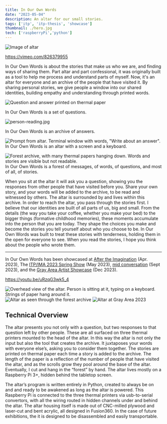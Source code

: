 ```yaml
---
title: In Our Own Words
date: "2023-05-04"
description: An altar for our small stories.
tags: ['itp', 'itp-thesis', 'showcase']
thumbnail: ./hero.jpg
tech: ['raspberryPi','python']
---
```


![Image of altar](./2V1A9537.jpg)

https://vimeo.com/826379955 

In Our Own Words is about the stories that make us who we are, and finding ways of sharing them. Part altar and part confessional, it was originally built as a tool to help me process and understand parts of myself. Now, it's an altar for everyone and an archive of the people that have visited it. By sharing personal stories, we give people a window into our shared identities, building empathy and understanding through printed words. 

![Question and answer printed on thermal paper](./question.jpg)

In Our Own Words is a set of questions. 

![person-reading.jpg](./person-reading.jpg)

In Our Own Words is an archive of answers. 

![Prompt from altar. Terminal window with words, "Write about an answer".](./prompt.png)
In Our Own Words is an altar with a screen and a keyboard. 

![Forest archive, with many thermal papers hanging down. Words and stories are visible but not readable.](./forest-archive.jpg)
In Our Own Words is a forest of messages, of words, of questions, and most of all, of stories. 

When you sit at the altar it will ask you a question, showing you the responses from other people that have visited before you. Share your own story, and your words will be added to the archive, to be read and witnessed by others. The altar is surrounded by and lives within this archive. In order to reach the altar, you pass through the stories first. I believe that our identities are built of all parts of us, big and small. From the details (the way you take your coffee, whether you make your bed) to the bigger things (formative childhood memories), these moments accumulate into the person that you are today. They shape the choices you make and become the stories you tell yourself about who you choose to be. In Our Own Words was built to treat these stories with tenderness, holding them in the open for everyone to see. When you read the stories, I hope you think about the people who wrote them.

---

In Our Own Words has been showcased at [After the Imagination](https://www.instagram.com/p/CqMdQHeNFD9/) (Apr. 2023), The [ITP/IMA 2023 Spring Show](https://itp.nyu.edu/shows/spring2023/) (May 2023), [mid conversation](https://www.eventbrite.com/e/studio-45-presents-mid-conversation-a-solo-exhibition-by-leia-s-chang-tickets-714190160997) (Sept 2023), and the [Gray Area Artist Showcase](https://grayarea.org/event/gray-area-artist-showcase-and-member-happy-hour/) (Dec 2023).

https://youtu.be/uRzqG3wk5_4

![Overhead view of the altar. Person is sitting at it, typing on a keyboard. Strings of paper hang around it.](./overhead.jpg)
![Altar as seen through the forest archive](./overview.jpg)
![Altar at Gray Area 2023](./IMG_3730.jpg)

## Technical Overview

The altar presents you not only with a question, but two responses to that question left by other people. These are all surfaced on three thermal printers mounted to the head of the altar. In this way the altar is not only the input but also the tool that creates the archive. It juxtaposes your words with everyone else’s, asking you to consider them together. The stories are printed on thermal paper each time a story is added to the archive. The length of the paper is a reflection of the number of people that have visited the altar, and as the scrolls grow they pool around the base of the altar. Eventually, I cut and hang in the “forest” by hand. The altar lives mostly on a Raspberry Pi 3+, hidden behind the tabletop screen. 

The altar’s program is written entirely in Python, created to always be on and and ready to be awakened as long as the altar is powered. This Raspberry Pi is connected to the three thermal printers via usb-to-serial convertors, with all the wiring routed in hidden channels under and behind the altar. The altar housing itself is made out of CNC-milled plywood and laser-cut and bent acrylic, all designed in Fusion360. In the case of future exhibitions, the it is designed to be disassembled and easily transportable.